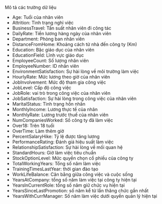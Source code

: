 Mô tả các trường dữ liệu
- Age: Tuổi của nhân viên
- Attrition: Tình trạng nghỉ việc
- BusinessTravel: Tần suất nhân viên đi công tác
- DailyRate: Tiền lương hàng ngày của nhân viên
- Department: Phòng ban nhân viên
- DistanceFromHome: Khoảng cách từ nhà đến công ty (Km)
- Education: Bậc giáo dục của nhân viên
- EducationField: Lĩnh vực giáo dục
- EmployeeCount: Số lượng nhân viên
- EmployeeNumber: ID nhân viên
- EnvironmentSatisfaction: Sự hài lòng về môi trường làm việc
- HourlyRate: Mức lương theo giờ của nhân viên
- JobInvolvement: Mức độ tham gia công việc
- JobLevel: Cấp độ công việc
- JobRole: vai trò trong công việc của nhân viên
- JobSatisfaction: Sự hài lòng trong công việc của nhân viên
- MaritalStatus: Tình trạng hôn nhân
- MonthlyIncome: Lương thực tế của nhân 
- MonthlyRate: Lương trước thuế của nhân viên
- NumCompaniesWorked: Số công ty đã làm việc
- Over18: Trên 18 tuổi
- OverTime: Làm thêm giờ
- PercentSalaryHike: Tỷ lệ được tăng lương
- PerformanceRating: Đánh giá hiệu suất làm việc
- RelationshipSatisfaction: Sự hài lòng về mối quan hệ
- StandardHours: Giờ làm việc tiêu chuẩn 
- StockOptionLevel: Mức quyền chọn cổ phiếu của công ty
- TotalWorkingYears: Tổng số năm làm việc
- TrainingTimesLastYear: thời gian đào tạo
- WorkLifeBalance: Cân bằng giữa công việc và cuộc sống
- YearsAtCompany: tổng số năm làm việc tại công ty hiện tại
- YearsInCurrentRole: tổng số năm giữ chức vụ hiện tại
- YearsSinceLastPromotion: số năm kể từ lần thăng chức gần nhất
- YearsWithCurrManager: Số năm làm việc dưới quyền quản lý hiện tại

